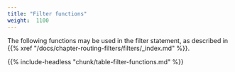 ```yaml
---
title: "Filter functions"
weight:  1100
---
```

<!-- DISCLAIMER: This file is based on the syslog-ng Open Source Edition documentation https://github.com/balabit/syslog-ng-ose-guides/commit/2f4a52ee61d1ea9ad27cb4f3168b95408fddfdf2 and is used under the terms of The syslog-ng Open Source Edition Documentation License. The file has been modified by Axoflow. -->

The following functions may be used in the filter statement, as described in {{% xref "/docs/chapter-routing-filters/filters/_index.md" %}}.

{{% include-headless "chunk/table-filter-functions.md" %}}
